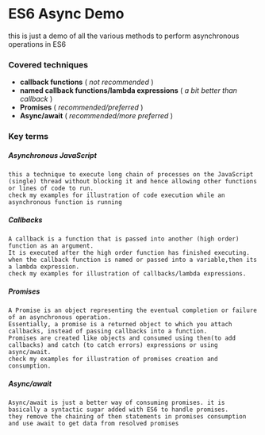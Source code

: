 # ES6 Async Demo

this is just a demo of all the various methods to perform asynchronous operations in ES6

### Covered techniques

- **callback functions** ( _not recommended_ )
- **named callback functions/lambda expressions** ( _a bit better than callback_ )
- **Promises** ( _recommended/preferred_ )
- **Async/await** ( _recommended/more preferred_ )

### Key terms

##### Asynchronous JavaScript

    this a technique to execute long chain of processes on the JavaScript (single) thread without blocking it and hence allowing other functions or lines of code to run.
    check my examples for illustration of code execution while an asynchronous function is running

##### Callbacks

    A callback is a function that is passed into another (high order) function as an argument.
    It is executed after the high order function has finished executing.
    when the callback function is named or passed into a variable,then its a lambda expression.
    check my examples for illustration of callbacks/lambda expressions.

##### Promises

    A Promise is an object representing the eventual completion or failure of an asynchronous operation.
    Essentially, a promise is a returned object to which you attach callbacks, instead of passing callbacks into a function.
    Promises are created like objects and consumed using then(to add callbacks) and catch (to catch errors) expressions or using async/await.
    check my examples for illustration of promises creation and consumption.

##### Async/await

    Async/await is just a better way of consuming promises. it is basically a syntactic sugar added with ES6 to handle promises.
    they remove the chaining of then statements in promises consumption and use await to get data from resolved promises
